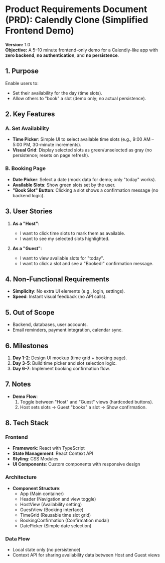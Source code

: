 # Product Requirements Document (PRD): Calendly Clone (Simplified Frontend Demo)
**Version:** 1.0  
**Objective:** A 5–10 minute frontend-only demo for a Calendly-like app with **zero backend**, **no authentication**, and **no persistence**.  

## 1. Purpose
Enable users to:  
- Set their availability for the day (time slots).  
- Allow others to "book" a slot (demo only; no actual persistence).  

## 2. Key Features
### A. Set Availability
- **Time Picker**: Simple UI to select available time slots (e.g., 9:00 AM – 5:00 PM, 30-minute increments).  
- **Visual Grid**: Display selected slots as green/unselected as gray (no persistence; resets on page refresh).  

### B. Booking Page
- **Date Picker**: Select a date (mock data for demo; only "today" works).  
- **Available Slots**: Show green slots set by the user.  
- **"Book Slot" Button**: Clicking a slot shows a confirmation message (no backend logic).  

## 3. User Stories
1. **As a "Host"**:  
   - I want to click time slots to mark them as available.  
   - I want to see my selected slots highlighted.  

2. **As a "Guest"**:  
   - I want to view available slots for "today".  
   - I want to click a slot and see a "Booked!" confirmation message.  

## 4. Non-Functional Requirements
- **Simplicity**: No extra UI elements (e.g., login, settings).  
- **Speed**: Instant visual feedback (no API calls).  

## 5. Out of Scope
- Backend, databases, user accounts.  
- Email reminders, payment integration, calendar sync.  

## 6. Milestones
1. **Day 1-2**: Design UI mockup (time grid + booking page).  
2. **Day 3-5**: Build time picker and slot selection logic.  
3. **Day 6-7**: Implement booking confirmation flow.  

## 7. Notes
- **Demo Flow**:  
  1. Toggle between "Host" and "Guest" views (hardcoded buttons).  
  2. Host sets slots → Guest "books" a slot → Show confirmation.

## 8. Tech Stack
### Frontend
- **Framework**: React with TypeScript
- **State Management**: React Context API
- **Styling**: CSS Modules
- **UI Components**: Custom components with responsive design

### Architecture
- **Component Structure**:
  - App (Main container)
  - Header (Navigation and view toggle)
  - HostView (Availability setting)
  - GuestView (Booking interface)
  - TimeGrid (Reusable time slot grid)
  - BookingConfirmation (Confirmation modal)
  - DatePicker (Simple date selection)

### Data Flow
- Local state only (no persistence)
- Context API for sharing availability data between Host and Guest views 